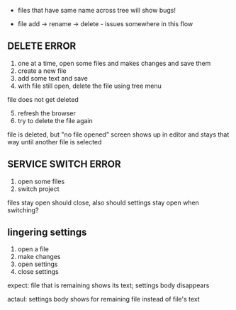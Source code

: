 <!-- no-select -->


- files that have same name across tree will show bugs!

- file add -> rename -> delete - issues somewhere in this flow



## DELETE ERROR

1) one at a time, open some files and makes changes and save them
2) create a new file
3) add some text and save
4) with file still open, delete the file using tree menu

file does not get deleted

5) refresh the browser
6) try to delete the file again

file is deleted, but "no file opened" screen shows up in editor and stays that way until another file is selected



## SERVICE SWITCH ERROR

1) open some files
2) switch project

files stay open
should close, also should settings stay open when switching?


## lingering settings

1) open a file
2) make changes
3) open settings
4) close settings

expect: file that is remaining shows its text; settings body disappears

actaul: settings body shows for remaining file instead of file's text